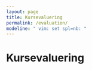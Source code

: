 ```yaml
---
layout: page
title: Kursevaluering
permalink: /evaluation/
modeline: " vim: set spl=nb: "
---
```


# Kursevaluering